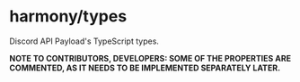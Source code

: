 # harmony/types

Discord API Payload's TypeScript types.

**NOTE TO CONTRIBUTORS, DEVELOPERS: SOME OF THE PROPERTIES ARE COMMENTED, AS IT NEEDS TO BE IMPLEMENTED SEPARATELY LATER.**
